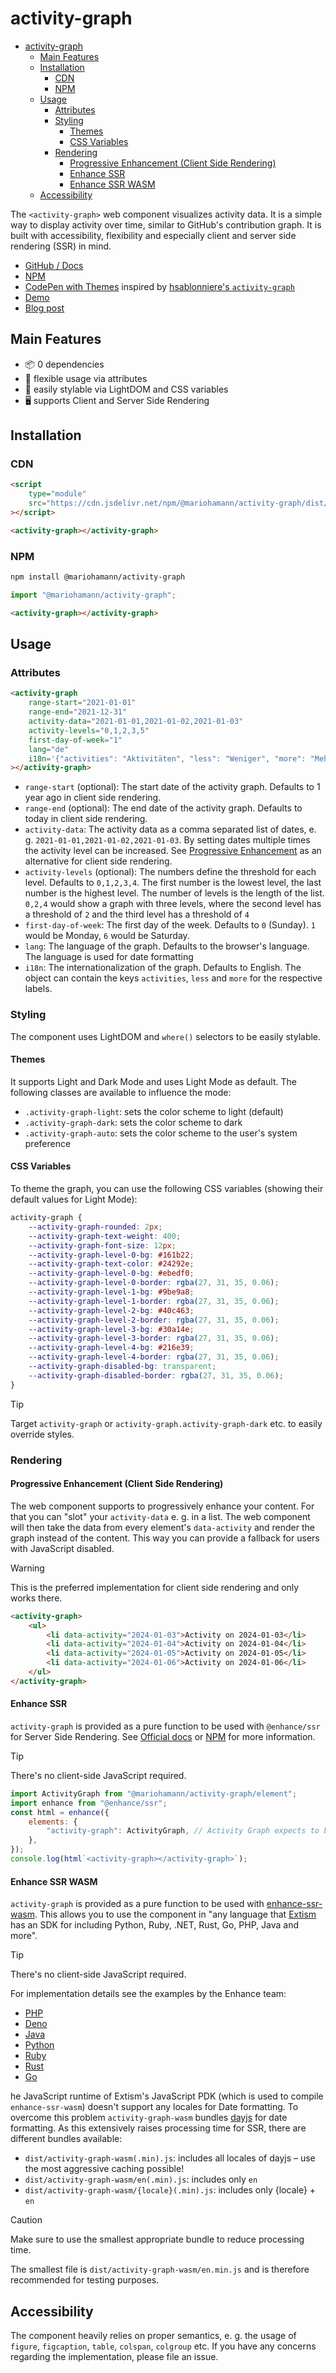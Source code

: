 # activity-graph

-   [activity-graph](#activity-graph)
    -   [Main Features](#main-features)
    -   [Installation](#installation)
        -   [CDN](#cdn)
        -   [NPM](#npm)
    -   [Usage](#usage)
        -   [Attributes](#attributes)
        -   [Styling](#styling)
            -   [Themes](#themes)
            -   [CSS Variables](#css-variables)
        -   [Rendering](#rendering)
            -   [Progressive Enhancement (Client Side Rendering)](#progressive-enhancement-client-side-rendering)
            -   [Enhance SSR](#enhance-ssr)
            -   [Enhance SSR WASM](#enhance-ssr-wasm)
    -   [Accessibility](#accessibility)

The `<activity-graph>` web component visualizes activity data. It is a simple way to display activity over time, similar to GitHub's contribution graph. It is built with accessibility, flexibility and especially client and server side rendering (SSR) in mind.

-   [GitHub / Docs](https://github.com/mariohamann/activity-graph)
-   [NPM](https://www.npmjs.com/package/@mariohamann/activity-graph)
-   [CodePen with Themes](https://codepen.io/mariohamann/pen/PorOQgX?editors=1100) inspired by [hsablonniere's `activity-graph`](https://github.com/hsablonniere/activity-graph/)
-   [Demo](https://mariohamann.github.io/activity-graph/)
-   [Blog post](https://mariohamann.com/activity-graph-component/)

## Main Features

-   📦 0 dependencies
-   🎉 flexible usage via attributes
-   🎨 easily stylable via LightDOM and CSS variables
-   🖥️ supports Client and Server Side Rendering

## Installation

### CDN

```html
<script
	type="module"
	src="https://cdn.jsdelivr.net/npm/@mariohamann/activity-graph/dist/activity-graph.min.js"
></script>
```

```html
<activity-graph></activity-graph>
```

### NPM

```bash
npm install @mariohamann/activity-graph
```

```javascript
import "@mariohamann/activity-graph";
```

```html
<activity-graph></activity-graph>
```

## Usage

### Attributes

```html
<activity-graph
	range-start="2021-01-01"
	range-end="2021-12-31"
	activity-data="2021-01-01,2021-01-02,2021-01-03"
	activity-levels="0,1,2,3,5"
	first-day-of-week="1"
	lang="de"
	i18n='{"activities": "Aktivitäten", "less": "Weniger", "more": "Mehr"}'
></activity-graph>
```

-   `range-start` (optional): The start date of the activity graph. Defaults to 1 year ago in client side rendering.
-   `range-end` (optional): The end date of the activity graph. Defaults to today in client side rendering.
-   `activity-data`: The activity data as a comma separated list of dates, e. g. `2021-01-01,2021-01-02,2021-01-03`. By setting dates multiple times the activity level can be increased. See [Progressive Enhancement](#) as an alternative for client side rendering.
-   `activity-levels` (optional): The numbers define the threshold for each level. Defaults to `0,1,2,3,4`. The first number is the lowest level, the last number is the highest level. The number of levels is the length of the list. `0,2,4` would show a graph with three levels, where the second level has a threshold of `2` and the third level has a threshold of `4`
-   `first-day-of-week`: The first day of the week. Defaults to `0` (Sunday). `1` would be Monday, `6` would be Saturday.
-   `lang`: The language of the graph. Defaults to the browser's language. The language is used for date formatting
-   `i18n`: The internationalization of the graph. Defaults to English. The object can contain the keys `activities`, `less` and `more` for the respective labels.

### Styling

The component uses LightDOM and `where()` selectors to be easily stylable.

#### Themes

It supports Light and Dark Mode and uses Light Mode as default. The following classes are available to influence the mode:

-   `.activity-graph-light`: sets the color scheme to light (default)
-   `.activity-graph-dark`: sets the color scheme to dark
-   `.activity-graph-auto`: sets the color scheme to the user's system preference

#### CSS Variables

To theme the graph, you can use the following CSS variables (showing their default values for Light Mode):

```css
activity-graph {
	--activity-graph-rounded: 2px;
 	--activity-graph-text-weight: 400;
 	--activity-graph-font-size: 12px;
 	--activity-graph-level-0-bg: #161b22;
	--activity-graph-text-color: #24292e;
	--activity-graph-level-0-bg: #ebedf0;
	--activity-graph-level-0-border: rgba(27, 31, 35, 0.06);
	--activity-graph-level-1-bg: #9be9a8;
	--activity-graph-level-1-border: rgba(27, 31, 35, 0.06);
	--activity-graph-level-2-bg: #40c463;
	--activity-graph-level-2-border: rgba(27, 31, 35, 0.06);
	--activity-graph-level-3-bg: #30a14e;
	--activity-graph-level-3-border: rgba(27, 31, 35, 0.06);
	--activity-graph-level-4-bg: #216e39;
	--activity-graph-level-4-border: rgba(27, 31, 35, 0.06);
	--activity-graph-disabled-bg: transparent;
	--activity-graph-disabled-border: rgba(27, 31, 35, 0.06);
}
```

> [!TIP]
> Target `activity-graph` or `activity-graph.activity-graph-dark` etc. to easily override styles.

### Rendering

#### Progressive Enhancement (Client Side Rendering)

The web component supports to progressively enhance your content. For that you can "slot" your `activity-data` e. g. in a list. The web component will then take the data from every element's `data-activity` and render the graph instead of the content. This way you can provide a fallback for users with JavaScript disabled.

> [!WARNING]
> This is the preferred implementation for client side rendering and only works there.

```html
<activity-graph>
	<ul>
		<li data-activity="2024-01-03">Activity on 2024-01-03</li>
		<li data-activity="2024-01-04">Activity on 2024-01-04</li>
		<li data-activity="2024-01-05">Activity on 2024-01-05</li>
		<li data-activity="2024-01-06">Activity on 2024-01-06</li>
	</ul>
</activity-graph>
```

#### Enhance SSR

`activity-graph` is provided as a pure function to be used with `@enhance/ssr` for Server Side Rendering. See [Official docs](https://enhance.dev/docs/conventions/elements) or [NPM](https://www.npmjs.com/package/@enhance/ssr) for more information.

> [!TIP]
> There's no client-side JavaScript required.

```js
import ActivityGraph from "@mariohamann/activity-graph/element";
import enhance from "@enhance/ssr";
const html = enhance({
	elements: {
		"activity-graph": ActivityGraph, // Activity Graph expects to be defined with the tag `activity-graph`
	},
});
console.log(html`<activity-graph></activity-graph>`);
```

#### Enhance SSR WASM

`activity-graph` is provided as a pure function to be used with [enhance-ssr-wasm](https://github.com/enhance-dev/enhance-ssr-wasm). This allows you to use the component in "any language that [Extism](https://github.com/extism/extism) has an SDK for including Python, Ruby, .NET, Rust, Go, PHP, Java and more".

> [!TIP]
> There's no client-side JavaScript required.

For implementation details see the examples by the Enhance team:

-   [PHP](https://github.com/enhance-dev/enhance-ssr-php)
-   [Deno](https://github.com/enhance-dev/enhance-ssr-deno)
-   [Java](https://github.com/enhance-dev/enhance-ssr-java)
-   [Python](https://github.com/enhance-dev/enhance-ssr-python)
-   [Ruby](https://github.com/enhance-dev/enhance-ssr-ruby)
-   [Rust](https://github.com/enhance-dev/enhance-ssr-rust)
-   [Go](https://github.com/enhance-dev/enhance-ssr-go)

he JavaScript runtime of Extism's JavaScript PDK (which is used to compile `enhance-ssr-wasm`) doesn't support any locales for Date formatting. To overcome this problem `activity-graph-wasm` bundles [dayjs](https://github.com/iamkun/dayjs) for date formatting. As this extensively raises processing time for SSR, there are different bundles available:

-   `dist/activity-graph-wasm(.min).js`: includes all locales of dayjs – use the most aggressive caching possible!
-   `dist/activity-graph-wasm/en(.min).js`: includes only `en`
-   `dist/activity-graph-wasm/{locale}(.min).js`: includes only {locale} + `en`

> [!CAUTION]
> Make sure to use the smallest appropriate bundle to reduce processing time.

The smallest file is `dist/activity-graph-wasm/en.min.js` and is therefore recommended for testing purposes.

## Accessibility

The component heavily relies on proper semantics, e. g. the usage of `figure`, `figcaption`, `table`, `colspan`, `colgroup` etc. If you have any concerns regarding the implementation, please file an issue.
